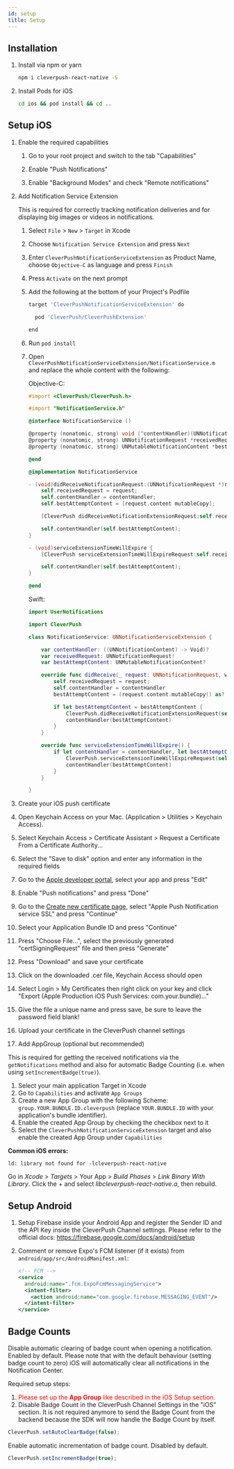 ```yaml
---
id: setup
title: Setup
---
```


## Installation

1. Install via npm or yarn
    ```bash
    npm i cleverpush-react-native -S
    ```

2. Install Pods for iOS
 
    ```bash
    cd ios && pod install && cd ..
    ```


## Setup iOS

1. Enable the required capabilities

   1. Go to your root project and switch to the tab "Capabilities"
   
   2. Enable "Push Notifications"
   
   3. Enable "Background Modes" and check "Remote notifications"

2. Add Notification Service Extension

    This is required for correctly tracking notification deliveries and for displaying big images or videos in notifications.

    1. Select `File` > `New` > `Target` in Xcode
    2. Choose `Notification Service Extension` and press `Next`
    3. Enter `CleverPushNotificationServiceExtension` as Product Name, choose `Objective-C` as language and press `Finish`
    4. Press `Activate` on the next prompt
    5. Add the following at the bottom of your Project's Podfile

        ```bash
        target 'CleverPushNotificationServiceExtension' do

          pod 'CleverPush/CleverPushExtension'

        end
        ```

    6. Run `pod install`
    7. Open `CleverPushNotificationServiceExtension/NotificationService.m` and replace the whole content with the following:

        Objective-C:

        ```objective-c
        #import <CleverPush/CleverPush.h>

        #import "NotificationService.h"

        @interface NotificationService ()

        @property (nonatomic, strong) void (^contentHandler)(UNNotificationContent *contentToDeliver);
        @property (nonatomic, strong) UNNotificationRequest *receivedRequest;
        @property (nonatomic, strong) UNMutableNotificationContent *bestAttemptContent;

        @end

        @implementation NotificationService

        - (void)didReceiveNotificationRequest:(UNNotificationRequest *)request withContentHandler:(void (^)(UNNotificationContent * _Nonnull))contentHandler {
            self.receivedRequest = request;
            self.contentHandler = contentHandler;
            self.bestAttemptContent = [request.content mutableCopy];

            [CleverPush didReceiveNotificationExtensionRequest:self.receivedRequest withMutableNotificationContent:self.bestAttemptContent];

            self.contentHandler(self.bestAttemptContent);
        }

        - (void)serviceExtensionTimeWillExpire {
            [CleverPush serviceExtensionTimeWillExpireRequest:self.receivedRequest withMutableNotificationContent:self.bestAttemptContent];

            self.contentHandler(self.bestAttemptContent);
        }

        @end
        ```

        Swift:

        ```swift
        import UserNotifications

        import CleverPush

        class NotificationService: UNNotificationServiceExtension {

            var contentHandler: ((UNNotificationContent) -> Void)?
            var receivedRequest: UNNotificationRequest!
            var bestAttemptContent: UNMutableNotificationContent?

            override func didReceive(_ request: UNNotificationRequest, withContentHandler contentHandler: @escaping (UNNotificationContent) -> Void) {
                self.receivedRequest = request;
                self.contentHandler = contentHandler
                bestAttemptContent = (request.content.mutableCopy() as? UNMutableNotificationContent)

                if let bestAttemptContent = bestAttemptContent {
                    CleverPush.didReceiveNotificationExtensionRequest(self.receivedRequest, with: self.bestAttemptContent)
                    contentHandler(bestAttemptContent)
                }
            }

            override func serviceExtensionTimeWillExpire() {
                if let contentHandler = contentHandler, let bestAttemptContent =  bestAttemptContent {
                    CleverPush.serviceExtensionTimeWillExpireRequest(self.receivedRequest, with: self.bestAttemptContent)
                    contentHandler(bestAttemptContent)
                }
            }

        }
        ```

3. Create your iOS push certificate

  1. Open Keychain Access on your Mac. (Application > Utilities > Keychain Access).
  2. Select Keychain Access > Certificate Assistant > Request a Certificate From a Certificate Authority...
  3. Select the "Save to disk" option and enter any information in the required fields
  4. Go to the [Apple developer portal](https://developer.apple.com/account/ios/identifier/bundle), select your app and press "Edit"
  5. Enable "Push notifications" and press "Done"
  6. Go to the [Create new certificate page](https://developer.apple.com/account/ios/certificate/create), select "Apple Push Notification service SSL" and press "Continue"
  7. Select your Application Bundle ID and press "Continue"
  8. Press "Choose File...", select the previously generated "certSigningRequest" file and then press "Generate"
  9. Press "Download" and save your certificate
  10. Click on the downloaded .cer file, Keychain Access should open
  11. Select Login > My Certificates then right click on your key and click "Export (Apple Production iOS Push Services: com.your.bundle)..."
  12. Give the file a unique name and press save, be sure to leave the password field blank!
  13. Upload your certificate in the CleverPush channel settings

4. Add AppGroup (optional but recommended)

  This is required for getting the received notifications via the `getNotifications` method and also for automatic Badge Counting (i.e. when using `setIncrementBadge(true)`).

  1. Select your main application Target in Xcode
  2. Go to `Capabilities` and activate `App Groups`
  3. Create a new App Group with the following Scheme: `group.YOUR.BUNDLE.ID.cleverpush` (replace `YOUR.BUNDLE.ID` with your application's bundle identifier).
  4. Enable the created App Group by checking the checkbox next to it
  5. Select the `CleverPushNotificationServiceExtension` target and also enable the created App Group under `Capabilities`


**Common iOS errors:**

```
ld: library not found for -lcleverpush-react-native
```

Go in *Xcode* > *Targets* > Your App > *Build Phases* > *Link Binary With Library*.
Click the + and select *libcleverpush-react-native.a*, then rebuild.


## Setup Android

1. Setup Firebase inside your Android App and register the Sender ID and the API Key inside the CleverPush Channel settings. Please refer to the official docs: https://firebase.google.com/docs/android/setup

2. Comment or remove Expo's FCM listener (if it exists) from `android/app/src/AndroidManifest.xml`:
    ```xml
    <!-- FCM -->
    <service
      android:name=".fcm.ExpoFcmMessagingService">
      <intent-filter>
        <action android:name="com.google.firebase.MESSAGING_EVENT"/>
      </intent-filter>
    </service>
    ```


## Badge Counts

Disable automatic clearing of badge count when opening a notification. Enabled by default.
Please note that with the default behaviour (setting badge count to zero) iOS will automatically clear all notifications in the Notification Center.

Required setup steps:
1. <span style="color: red">Please set up the **App Group** like described in the iOS Setup section.</span>
2. Disable Badge Count in the CleverPush Channel Settings in the "iOS" section. It is not required anymore to send the Badge Count from the backend because the SDK will now handle the Badge Count by itself.

```javascript
CleverPush.setAutoClearBadge(false);
```

Enable automatic incrementation of badge count. Disabled by default.



```javascript
CleverPush.setIncrementBadge(true);
```
